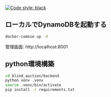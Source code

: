 [![Code style: black](https://img.shields.io/badge/code%20style-black-000000.svg)](https://github.com/psf/black)
## ローカルでDynamoDBを起動する
```bash
docker-comose up -d
```

管理画面: http://localhost:8001

## python環境構築
```bash
cd blind_auction/backend
python venv .venv
source .venv/bin/activate
pip install -r requirements.txt
```

